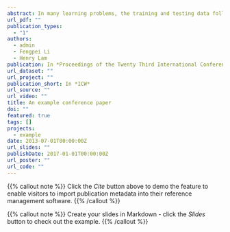 ```yaml
---
abstract: In many learning problems, the training and testing data follow different distributions and a particularly common situation is the covariate shift. To correct for sampling biases, most approaches, including the popular kernel mean matching (KMM), focus on estimating the importance weights between the two distributions. Reweighting-based methods, however, are exposed to high variance when the distributional discrepancy is large. On the other hand, the alternate approach of using nonparametric regression (NR) incurs high bias when the training size is limited. In this paper, we propose and analyze a new estimator that systematically integrates the residuals of NR with KMM reweighting, based on a control-variate perspective. The proposed estimator can be shown to either strictly outperform or match the best-known existing rates for both KMM and NR, and thus is a robust combination of both estimators. The experiments shows the estimator works well in practice.
url_pdf: ""
publication_types:
  - "1"
authors:
  - admin
  - Fengpei Li
  - Henry Lam
publication: In *Proceedings of the Twenty Third International Conference on Artificial Intelligence and Statistics, PMLR 108:352-362, 2020.*
url_dataset: ""
url_project: ""
publication_short: In *ICW*
url_source: ""
url_video: ""
title: An example conference paper
doi: ""
featured: true
tags: []
projects:
  - example
date: 2013-07-01T00:00:00Z
url_slides: ""
publishDate: 2017-01-01T00:00:00Z
url_poster: ""
url_code: ""
---
```

{{% callout note %}}
Click the *Cite* button above to demo the feature to enable visitors to import publication metadata into their reference management software.
{{% /callout %}}

{{% callout note %}}
Create your slides in Markdown - click the *Slides* button to check out the example.
{{% /callout %}}
